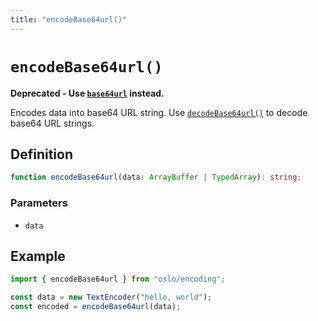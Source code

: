 ```yaml
---
title: "encodeBase64url()"
---
```


# `encodeBase64url()`

**Deprecated - Use [`base64url`](/reference/encoding/base64url) instead.**

Encodes data into base64 URL string. Use [`decodeBase64url()`](/reference/encoding/decodeBase64url) to decode base64 URL strings.

## Definition

```ts
function encodeBase64url(data: ArrayBuffer | TypedArray): string;
```

### Parameters

- `data`

## Example

```ts
import { encodeBase64url } from "oslo/encoding";

const data = new TextEncoder("hello, world");
const encoded = encodeBase64url(data);
```
